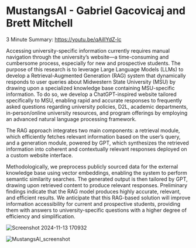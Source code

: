 # MustangsAI - Gabriel Gacovicaj and Brett Mitchell

3 Minute Summary: https://youtu.be/qAiIlYdZ-lc

Accessing university-specific information currently requires manual navigation through the university’s website—a time-consuming and cumbersome process, especially for new and prospective students. The purpose of this research is to leverage Large Language Models (LLMs) to develop a Retrieval-Augmented Generation (RAG) system that dynamically responds to user queries about Midwestern State University (MSU) by drawing upon a specialized knowledge base containing MSU-specific information. To do so, we develop a ChatGPT-inspired website tailored specifically to MSU, enabling rapid and accurate responses to frequently asked questions regarding university policies, D2L, academic departments, in-person/online university resources, and program offerings by employing an advanced natural language processing framework. 

The RAG approach integrates two main components: a retrieval module, which efficiently fetches relevant information based on the user’s query, and a generation module, powered by GPT, which synthesizes the retrieved information into coherent and contextually relevant responses deployed on a custom website interface.

Methodologically, we preprocess publicly sourced data for the external knowledge base using vector embeddings, enabling the system to perform semantic similarity searches. The generated output is then tailored by GPT, drawing upon retrieved content to produce relevant responses.
Preliminary findings indicate that the RAG model produces highly accurate, relevant, and efficient results. We anticipate that this RAG-based solution will improve information accessibility for current and prospective students, providing them with answers to university-specific questions with a higher degree of efficiency and simplification.

![Screenshot 2024-11-13 170932](https://github.com/user-attachments/assets/2890bd35-e81a-4a27-81ff-14c71a65088b)

![MustangsAI_screenshot](https://github.com/user-attachments/assets/336878c8-84c9-4440-bc25-ab11e18bb384)
